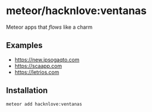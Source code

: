 # meteor/hacknlove:ventanas

Meteor apps that *flows* like a charm

## Examples
* https://new.ipsogaqto.com
* https://scaapp.com
* https://letrios.com


## Installation
`meteor add hacknlove:ventanas`
